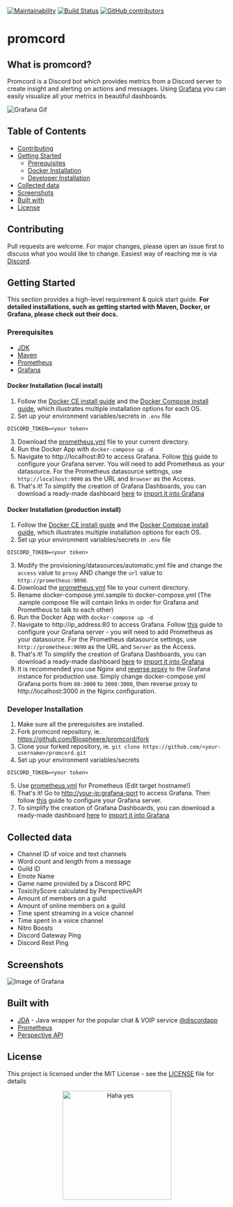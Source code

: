 [![Maintainability](https://api.codeclimate.com/v1/badges/2dc5b8633bc6519fc64b/maintainability)](https://codeclimate.com/github/Biospheere/promcord/maintainability)
[![Build Status](https://github.com/biospheere/promcord/workflows/Build/badge.svg?branch=master)](https://github.com/biospheere/promcord/actions)
[![GitHub contributors](https://img.shields.io/github/contributors/biospheere/promcord.svg)](https://github.com/Biospheere/promcord/graphs/contributors/)

# promcord

## What is promcord?

Promcord is a Discord bot which provides metrics from a Discord server to create insight and alerting on actions and messages. Using [Grafana](https://grafana.com/) you can easily visualize all your metrics in beautiful dashboards.

![Grafana Gif](https://i.imgur.com/9JJQ2E6.gif)


## Table of Contents

  - [Contributing](#contributing)
  - [Getting Started](#getting-started)
    - [Prerequisites](#prerequisites)
    - [Docker Installation ](#docker-installation-local-install)
    - [Developer Installation ](#developer-installation)
  - [Collected data](#collected-data)
  - [Screenshots](#screenshots)
  - [Built with](#built-with)
  - [License](#license)


## Contributing

Pull requests are welcome. For major changes, please open an issue first to discuss what you would like to change.
Easiest way of reaching me is via [Discord](https://c0debase.de/).

## Getting Started

This section provides a high-level requirement & quick start guide. **For detailed installations, such as getting started with Maven, Docker, or Grafana, please check out their docs.**


### Prerequisites

- [JDK](https://www.oracle.com/technetwork/java/javase/downloads/index.html) 
- [Maven](https://maven.apache.org/)
- [Prometheus](https://prometheus.io/)
- [Grafana](https://grafana.com/)

#### Docker Installation (local install)

1. Follow the [Docker CE install guide](https://docs.docker.com/install/) and the [Docker Compose install guide](https://docs.docker.com/compose/install/), which illustrates multiple installation options for each OS.
2. Set up your environment variables/secrets in `.env` file
```
DISCORD_TOKEN=<your token>
```
3. Download the [prometheus.yml](prometheus.yml) file to your current directory.
4. Run the Docker App with `docker-compose up -d`
5. Navigate to http://localhost:80 to access Grafana. Follow [this](https://grafana.com/docs/guides/getting_started/) guide to configure your Grafana server. You will need to add Prometheus as your datasource. For the Prometheus datasource settings, use `http://localhost:9090` as the URL and `Browser` as the Access.
6. That's it! To simplify the creation of Grafana Dashboards, you can download a ready-made dashboard [here](grafana.json) to [import it into Grafana](https://grafana.com/docs/grafana/latest/reference/export_import/)

#### Docker Installation (production install)

1. Follow the [Docker CE install guide](https://docs.docker.com/install/) and the [Docker Compose install guide](https://docs.docker.com/compose/install/), which illustrates multiple installation options for each OS.
2. Set up your environment variables/secrets in `.env` file
```
DISCORD_TOKEN=<your token>
```
3. Modify the provisioning/datasources/automatic.yml file and change the `access` value to `proxy` AND change the `url` value to `http://prometheus:9090`.
4. Download the [prometheus.yml](prometheus.yml) file to your current directory.
5. Rename docker-compose.yml.sample to docker-compose.yml (The .sample compose file will contain links in order for Grafana and Prometheus to talk to each other)
6. Run the Docker App with `docker-compose up -d`
7. Navigate to http://ip_address:80 to access Grafana. Follow [this](https://grafana.com/docs/guides/getting_started/) guide to configure your Grafana server - you will need to add Prometheus as your datasource. For the Prometheus datasource settings, use `http://prometheus:9090` as the URL and `Server` as the Access.
8. That's it! To simplify the creation of Grafana Dashboards, you can download a ready-made dashboard [here](grafana.json) to [import it into Grafana](https://grafana.com/docs/grafana/latest/reference/export_import/)
8. It is recommended you use Nginx and [reverse proxy](https://docs.nginx.com/nginx/admin-guide/web-server/reverse-proxy/) to the Grafana instance for production use. Simply change docker-compose.yml Grafana ports from `80:3000` to `3000:3000`, then reverse proxy to http://localhost:3000 in the Nginx configuration. 

### Developer Installation

1. Make sure all the prerequisites are installed.
2. Fork promcord repository, ie. https://github.com/Biospheere/promcord/fork
3. Clone your forked repository, ie. `git clone https://github.com/<your-username>/promcord.git`
4. Set up your environment variables/secrets
```
DISCORD_TOKEN=<your token>
```
5. Use [prometheus.yml](prometheus.yml) for Prometheus (Edit target hostname!)
6. That's it! Go to [http://your-ip:grafana-port](http://localhost:3000) to access Grafana. Then follow [this](https://grafana.com/docs/guides/getting_started/) guide to configure your Grafana server. 
7. To simplify the creation of Grafana Dashboards, you can download a ready-made dashboard [here](grafana.json) to [import it into Grafana](https://grafana.com/docs/grafana/latest/reference/export_import/)

## Collected data

- Channel ID of voice and text channels
- Word count and length from a message
- Guild ID 
- Emote Name
- Game name provided by a Discord RPC
- ToxicityScore calculated by PerspectiveAPI
- Amount of members on a guild
- Amount of online members on a guild
- Time spent streaming in a voice channel
- Time spent in a voice channel
- Nitro Boosts
- Discord Gateway Ping
- Discord Rest Ping

## Screenshots

![Image of Grafana](https://i.imgur.com/2EArDun.png)

## Built with 

- [JDA](https://github.com/DV8FromTheWorld/JDA) - Java wrapper for the popular chat & VOIP service  [@discordapp](https://github.com/discordapp)
- [Prometheus](https://prometheus.io/) 
- [Perspective API](https://www.perspectiveapi.com/) 

## License
This project is licensed under the MIT License - see the [LICENSE](LICENSE) file for details

<p align="center">
  <img alt="Haha yes " width="250px" src="https://i.imgur.com/5bXJeZt.png">
  <br>
</p>

